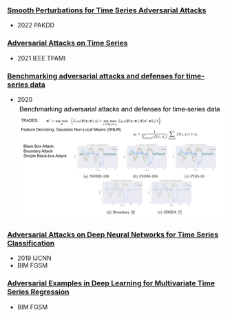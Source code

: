 ### [Smooth Perturbations for Time Series Adversarial Attacks](https://germain-forestier.info/publis/pakdd2022.pdf)
- 2022 PAKDD

### [Adversarial Attacks on Time Series](https://arxiv.org/pdf/1902.10755.pdf)
- 2021 IEEE TPAMI

### [Benchmarking adversarial attacks and defenses for time-series data](https://arxiv.org/pdf/2008.13261.pdf)
- 2020
![fff](figures/BAADTSD.png)

### [Adversarial Attacks on Deep Neural Networks for Time Series Classification](https://ieeexplore.ieee.org/stamp/stamp.jsp?arnumber=8851936&casa_token=Zleksid02isAAAAA:GiTeZsLxEz0HytsGBDjQeCoRGKXEWLZOrXx4r64fwBHMUCICMPhUaLqLPyLRYU48wLSEUuScikft&tag=1)
- 2019 IJCNN
- BIM FGSM

### [Adversarial Examples in Deep Learning for Multivariate Time Series Regression](https://ieeexplore.ieee.org/stamp/stamp.jsp?arnumber=9425190&casa_token=RvPAPVoowuQAAAAA:0D4XH7M0WKVLqDlWtGQRcBFG69rcMFYVb_cSaxzVM-6yA7IUY_qvVIRaoQeGkDUm71ax4pAbROND)
- BIM FGSM


